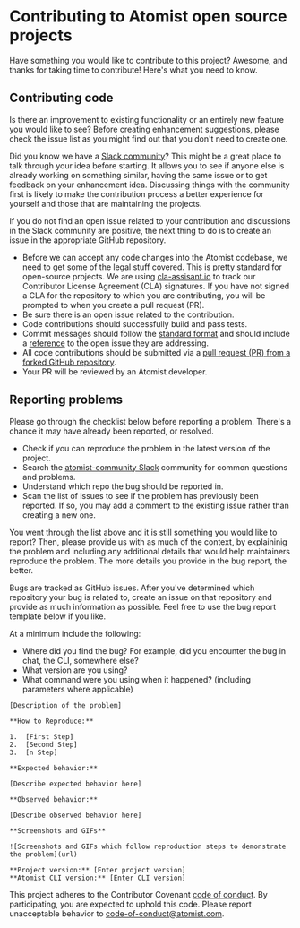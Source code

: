 # Contributing to Atomist open source projects

Have something you would like to contribute to this project? Awesome, and thanks
for taking time to contribute! Here's what you need to know.

## Contributing code

Is there an improvement to existing functionality or an entirely new feature you
would like to see? Before creating enhancement suggestions, please check the
issue list as you might find out that you don't need to create one.

Did you know we have a [Slack community][slack]? This might be a great place to
talk through your idea before starting. It allows you to see if anyone else is
already working on something similar, having the same issue or to get feedback
on your enhancement idea. Discussing things with the community first is likely
to make the contribution process a better experience for yourself and those that
are maintaining the projects.

[slack]: https://join.atomist.com/

If you do not find an open issue related to your contribution and discussions in
the Slack community are positive, the next thing to do is to create an issue in
the appropriate GitHub repository.

-   Before we can accept any code changes into the Atomist codebase, we need to
    get some of the legal stuff covered. This is pretty standard for open-source
    projects. We are using [cla-assisant.io][cla-assistant] to track our
    Contributor License Agreement (CLA) signatures. If you have not signed a CLA
    for the repository to which you are contributing, you will be prompted to
    when you create a pull request (PR).
-   Be sure there is an open issue related to the contribution.
-   Code contributions should successfully build and pass tests.
-   Commit messages should follow the [standard format][commit] and should
    include a [reference][ref] to the open issue they are addressing.
-   All code contributions should be submitted via a [pull request (PR) from a
    forked GitHub repository][pr].
-   Your PR will be reviewed by an Atomist developer.

[cla-assistant]: https://cla-assistant.io/
[commit]: http://chris.beams.io/posts/git-commit/
[ref]: https://github.com/blog/957-introducing-issue-mentions
[pr]: https://guides.github.com/activities/contributing-to-open-source/

## Reporting problems

Please go through the checklist below before reporting a problem. There's a
chance it may have already been reported, or resolved.

-   Check if you can reproduce the problem in the latest version of the project.
-   Search the [atomist-community Slack][slack] community for common questions
    and problems.
-   Understand which repo the bug should be reported in.
-   Scan the list of issues to see if the problem has previously been reported.
    If so, you may add a comment to the existing issue rather than creating a
    new one.

You went through the list above and it is still something you would like to
report? Then, please provide us with as much of the context, by explaininig the
problem and including any additional details that would help maintainers
reproduce the problem. The more details you provide in the bug report, the
better.

Bugs are tracked as GitHub issues. After you've determined which repository your
bug is related to, create an issue on that repository and provide as much
information as possible. Feel free to use the bug report template below if you
like.

At a minimum include the following:

-   Where did you find the bug? For example, did you encounter the bug in chat,
    the CLI, somewhere else?
-   What version are you using?
-   What command were you using when it happened? (including parameters where
    applicable)

```
[Description of the problem]

**How to Reproduce:**

1.  [First Step]
2.  [Second Step]
3.  [n Step]

**Expected behavior:**

[Describe expected behavior here]

**Observed behavior:**

[Describe observed behavior here]

**Screenshots and GIFs**

![Screenshots and GIFs which follow reproduction steps to demonstrate the problem](url)

**Project version:** [Enter project version]
**Atomist CLI version:** [Enter CLI version]
```

This project adheres to the Contributor Covenant [code of conduct][conduct]. By
participating, you are expected to uphold this code. Please report unacceptable
behavior to [code-of-conduct@atomist.com][email].

[conduct]: CODE_OF_CONDUCT.md
[email]: mailto:code-of-conduct@atomist.com
